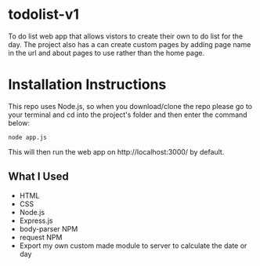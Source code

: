 # todolist-v1
To do list web app that allows vistors to create their own to do list for the day. The project also has a can create custom pages by adding page name in the url and about pages to use rather than the home page.

# Installation Instructions
This repo uses Node.js, so when you download/clone the repo please go to your terminal and cd into the project's folder and then enter the command below:

```
node app.js
```

This will then run the web app on http://localhost:3000/ by default.

## What I Used
- HTML
- CSS
- Node.js
- Express.js
- body-parser NPM
- request NPM
- Export my own custom made module to server to calculate the date or day
